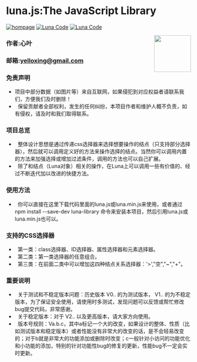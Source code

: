 # luna.js:The JavaScript Library

[![hompage](https://github.com/yelloxing/Luna.js/blob/master/SVG/github.svg)](https://github.com/yelloxing)
[![Luna Code](https://github.com/yelloxing/Luna.js/blob/master/SVG/luna.svg)](https://github.com/yelloxing/Luna.js)
[![Luna Code](https://github.com/yelloxing/Luna.js/blob/master/SVG/license.svg)](https://github.com/yelloxing/Luna.js/blob/master/LICENSE)

<img align="right" height="100" src="https://github.com/yelloxing/Luna.js/blob/master/luna.png">

### 作者:心叶
### 邮箱:yelloxing@gmail.com

### 免责声明
*   项目中部分数据（如图片等）来自互联网，如果侵犯到对应权益者请联系我们，方便我们及时删除！
*   保留贡献者全部权利，发生的任何纠纷，本项目作者和维护人概不负责，如有侵权，请及时和我们取得联系。

### 项目总览
*   整体设计思想是通过传递css选择器来选择想要操作的结点（只支持部分选择器），然后就可以调用定义好的方法来操作选择的结点。当然你可以调用内置的方法来加强选择或增加过滤条件，调用的方法也可以自己扩展。
*   除了和结点（Luna对象）相关的操作，在Luna上可以调用一些有价值的、经过不断迭代加以改进的快捷方法。

### 使用方法
*   你可以直接在这里下载代码里面的luna.js或luna.min.js来使用，或者通过npm install --save-dev luna-library 命令来安装本项目，然后引用luna.js或luna.min.js也可以。

### 支持的CSS选择器
*   第一类：class选择器、ID选择器、属性选择器和元素选择器。
*   第二类：第一类选择器的任意组合。
*   第三类：在前面二类中可以增加这四种结点关系选择器：'>',"空","~","+"。

### 重要说明
*   关于测试和不稳定版本问题：历史版本 V0.*.* 的为测试版本， V1.*.* 的为不稳定版本，为了保证安全使用，请使用时多测试，发现问题可以反馈或帮忙修改bug提交代码，非常感谢。
*   关于稳定版本：对于 V2.*.* 以及更高版本，请大家方向使用。
*   版本号规则：Va.b.c，其中a标记一个大的改变，如果设计的整体、性质（比如测试版本和稳定版本）或者性能没有非常大的改变的话，是不会轻易改变的；对于b就是非常大的功能添加或删除时改变；c一般针对小访问的功能优化和小功能的添加，特别的针对功能性bug的修复的更新，性能bug不一定会实时更新。
